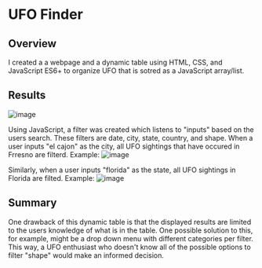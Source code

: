 # UFO Finder

## Overview
I created a a webpage and a dynamic table using HTML, CSS, and JavaScript ES6+ to organize UFO that is sotred as a JavaScript array/list. 

## Results
![image](https://user-images.githubusercontent.com/93107507/153948566-c7cb44ed-1ce3-4ef9-89ad-7960da1f9cd4.png)

Using JavaScript, a filter was created which listens to "inputs" based on the users search. These filters are date, city, state, country, and shape. When a user inputs "el cajon" as the city, all UFO sightings that have occured in Frresno are filterd. Example: 
![image](https://user-images.githubusercontent.com/93107507/153949093-b91a9fc4-c9c3-4cb1-9b63-0bf4b2aad3b3.png)

Similarly, when a user inputs "florida" as the state, all UFO sightings in Florida are filted. Example:
![image](https://user-images.githubusercontent.com/93107507/153949416-5dc365e1-d3e8-4e93-a5b1-c9342b28d68c.png)


## Summary
One drawback of this dynamic table is that the displayed results are limited to the users knowledge of what is in the table. One possible solution to this, for example, might be a drop down menu with different categories per filter. This way, a UFO enthusiast who doesn't know all of the possible options to filter "shape" would make an informed decision. 
